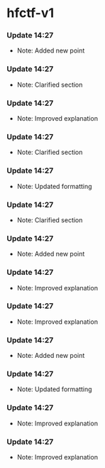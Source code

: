 # hfctf-v1
### Update 14:27
- Note: Added new point

### Update 14:27
- Note: Clarified section

### Update 14:27
- Note: Improved explanation

### Update 14:27
- Note: Clarified section

### Update 14:27
- Note: Updated formatting

### Update 14:27
- Note: Clarified section

### Update 14:27
- Note: Added new point

### Update 14:27
- Note: Improved explanation

### Update 14:27
- Note: Improved explanation

### Update 14:27
- Note: Added new point

### Update 14:27
- Note: Updated formatting

### Update 14:27
- Note: Improved explanation

### Update 14:27
- Note: Improved explanation
